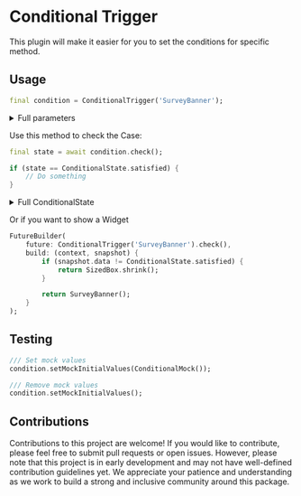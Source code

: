 # Conditional Trigger

This plugin will make it easier for you to set the conditions for specific method.

## Usage

``` dart
final condition = ConditionalTrigger('SurveyBanner');
```

<details>

<summary>Full parameters</summary>

``` dart
/// Name of this contidion. This is also known as prefix of the SharedPreferences.
final String name;

/// Min days since this method is called
final int minDays;

/// Min calls of this method (increase counter when this method is executed)
/// If you add this line in your main(), it's same as app opening count
final int minCalls;

/// If the current version is satisfied with this than not showing the request
/// this value use plugin `satisfied_version` to compare.
final List<String> noRequestVersions;

/// List of version that allow the app to remind the in-app review.
final List<String> remindedVersions;

/// If true, it'll keep asking for the Case on each new version (and satisfy with all the above Case).
/// If false, it only requests for the first time the Case are satisfied.
final bool keepRemind;

/// Request with delayed duaration
final Duration? duration;

/// Debug
final bool debugLog;
```

</details>


Use this method to check the Case:

``` dart
final state = await condition.check();

if (state == ConditionalState.satisfied) {
    // Do something
}
```

<details>

<summary>Full ConditionalState</summary>

``` dart
/// The conditions have been satisfied but the `keepRemind` was disabled
ConditionalState.keepRemindDisabled

/// This version is satisfied with `noRequestVersions` => Don\'t satisfied
ConditionalStatenoRequestVersion

/// Don't satisfy with minCallThisFunction condition
ConditionalStatedontSatisfyWithMinCalls(''),

/// Don't satisfy with minDays condition
ConditionalStatedontSatisfyWithMinDays(''),

/// Completed request review
ConditionalStatesatisfied
```

</details>

Or if you want to show a Widget

``` dart
FutureBuilder(
    future: ConditionalTrigger('SurveyBanner').check(),
    build: (context, snapshot) {
        if (snapshot.data != ConditionalState.satisfied) {
            return SizedBox.shrink();
        }

        return SurveyBanner();
    }
);
```

## Testing

``` dart
/// Set mock values
condition.setMockInitialValues(ConditionalMock());

/// Remove mock values
condition.setMockInitialValues();
```

## Contributions

Contributions to this project are welcome! If you would like to contribute, please feel free to submit pull requests or open issues. However, please note that this project is in early development and may not have well-defined contribution guidelines yet. We appreciate your patience and understanding as we work to build a strong and inclusive community around this package.
